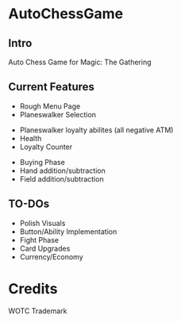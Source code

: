 # AutoChessGame

## Intro
Auto Chess Game for Magic: The Gathering

## Current Features
* Rough Menu Page
* Planeswalker Selection
- Planeswalker loyalty abilites (all negative ATM)
- Health
- Loyalty Counter
* Buying Phase
* Hand addition/subtraction
* Field addition/subtraction

## TO-DOs
* Polish Visuals
* Button/Ability Implementation
* Fight Phase
* Card Upgrades
* Currency/Economy

# Credits
WOTC Trademark

